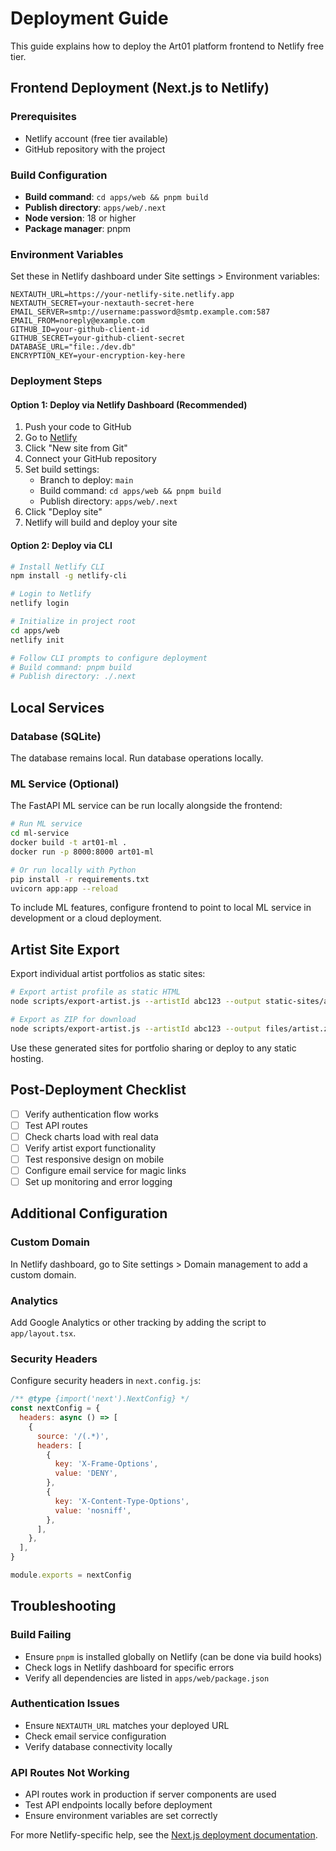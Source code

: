 # Deployment Guide

This guide explains how to deploy the Art01 platform frontend to Netlify free tier.

## Frontend Deployment (Next.js to Netlify)

### Prerequisites
- Netlify account (free tier available)
- GitHub repository with the project

### Build Configuration
- **Build command**: `cd apps/web && pnpm build`
- **Publish directory**: `apps/web/.next`
- **Node version**: 18 or higher
- **Package manager**: pnpm

### Environment Variables
Set these in Netlify dashboard under Site settings > Environment variables:

```env
NEXTAUTH_URL=https://your-netlify-site.netlify.app
NEXTAUTH_SECRET=your-nextauth-secret-here
EMAIL_SERVER=smtp://username:password@smtp.example.com:587
EMAIL_FROM=noreply@example.com
GITHUB_ID=your-github-client-id
GITHUB_SECRET=your-github-client-secret
DATABASE_URL="file:./dev.db"
ENCRYPTION_KEY=your-encryption-key-here
```

### Deployment Steps

#### Option 1: Deploy via Netlify Dashboard (Recommended)
1. Push your code to GitHub
2. Go to [Netlify](https://app.netlify.com/)
3. Click "New site from Git"
4. Connect your GitHub repository
5. Set build settings:
   - Branch to deploy: `main`
   - Build command: `cd apps/web && pnpm build`
   - Publish directory: `apps/web/.next`
6. Click "Deploy site"
7. Netlify will build and deploy your site

#### Option 2: Deploy via CLI
```bash
# Install Netlify CLI
npm install -g netlify-cli

# Login to Netlify
netlify login

# Initialize in project root
cd apps/web
netlify init

# Follow CLI prompts to configure deployment
# Build command: pnpm build
# Publish directory: ./.next
```

## Local Services

### Database (SQLite)
The database remains local. Run database operations locally.

### ML Service (Optional)
The FastAPI ML service can be run locally alongside the frontend:

```bash
# Run ML service
cd ml-service
docker build -t art01-ml .
docker run -p 8000:8000 art01-ml

# Or run locally with Python
pip install -r requirements.txt
uvicorn app:app --reload
```

To include ML features, configure frontend to point to local ML service in development or a cloud deployment.

## Artist Site Export

Export individual artist portfolios as static sites:

```bash
# Export artist profile as static HTML
node scripts/export-artist.js --artistId abc123 --output static-sites/artist123

# Export as ZIP for download
node scripts/export-artist.js --artistId abc123 --output files/artist.zip --format zip
```

Use these generated sites for portfolio sharing or deploy to any static hosting.

## Post-Deployment Checklist

- [ ] Verify authentication flow works
- [ ] Test API routes
- [ ] Check charts load with real data
- [ ] Verify artist export functionality
- [ ] Test responsive design on mobile
- [ ] Configure email service for magic links
- [ ] Set up monitoring and error logging

## Additional Configuration

### Custom Domain
In Netlify dashboard, go to Site settings > Domain management to add a custom domain.

### Analytics
Add Google Analytics or other tracking by adding the script to `app/layout.tsx`.

### Security Headers
Configure security headers in `next.config.js`:

```js
/** @type {import('next').NextConfig} */
const nextConfig = {
  headers: async () => [
    {
      source: '/(.*)',
      headers: [
        {
          key: 'X-Frame-Options',
          value: 'DENY',
        },
        {
          key: 'X-Content-Type-Options',
          value: 'nosniff',
        },
      ],
    },
  ],
}

module.exports = nextConfig
```

## Troubleshooting

### Build Failing
- Ensure `pnpm` is installed globally on Netlify (can be done via build hooks)
- Check logs in Netlify dashboard for specific errors
- Verify all dependencies are listed in `apps/web/package.json`

### Authentication Issues
- Ensure `NEXTAUTH_URL` matches your deployed URL
- Check email service configuration
- Verify database connectivity locally

### API Routes Not Working
- API routes work in production if server components are used
- Test API endpoints locally before deployment
- Ensure environment variables are set correctly

For more Netlify-specific help, see the [Next.js deployment documentation](https://docs.netlify.com/integrate/frameworks/next/).
